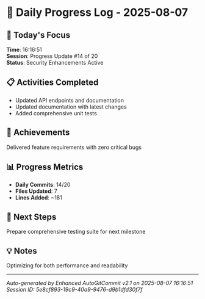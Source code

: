 # 📅 Daily Progress Log - 2025-08-07

## 🎯 Today's Focus
**Time**: 16:16:51  
**Session**: Progress Update #14 of 20  
**Status**: Security Enhancements Active

## 📋 Activities Completed
- Updated API endpoints and documentation
- Updated documentation with latest changes
- Added comprehensive unit tests

## 🚀 Achievements
Delivered feature requirements with zero critical bugs

## 📊 Progress Metrics
- **Daily Commits**: 14/20
- **Files Updated**: 7
- **Lines Added**: ~181

## 🎯 Next Steps
Prepare comprehensive testing suite for next milestone

## 💡 Notes
Optimizing for both performance and readability

---
*Auto-generated by Enhanced AutoGitCommit v2.1 on 2025-08-07 16:16:51*
*Session ID: 5e8cf893-19c9-40a9-9476-d9b1dfd30f7f*